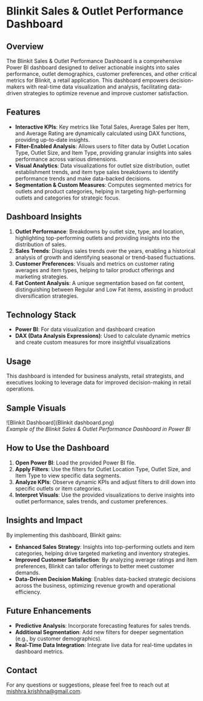# Blinkit Sales & Outlet Performance Dashboard

## Overview
The Blinkit Sales & Outlet Performance Dashboard is a comprehensive Power BI dashboard designed to deliver actionable insights into sales performance, outlet demographics, customer preferences, and other critical metrics for Blinkit, a retail application. This dashboard empowers decision-makers with real-time data visualization and analysis, facilitating data-driven strategies to optimize revenue and improve customer satisfaction.

## Features
- **Interactive KPIs**: Key metrics like Total Sales, Average Sales per Item, and Average Rating are dynamically calculated using DAX functions, providing up-to-date insights.
- **Filter-Enabled Analysis**: Allows users to filter data by Outlet Location Type, Outlet Size, and Item Type, providing granular insights into sales performance across various dimensions.
- **Visual Analytics**: Data visualizations for outlet size distribution, outlet establishment trends, and item type sales breakdowns to identify performance trends and make data-backed decisions.
- **Segmentation & Custom Measures**: Computes segmented metrics for outlets and product categories, helping in targeting high-performing outlets and categories for strategic focus.

## Dashboard Insights
1. **Outlet Performance**: Breakdowns by outlet size, type, and location, highlighting top-performing outlets and providing insights into the distribution of sales.
2. **Sales Trends**: Displays sales trends over the years, enabling a historical analysis of growth and identifying seasonal or trend-based fluctuations.
3. **Customer Preferences**: Visuals and metrics on customer rating averages and item types, helping to tailor product offerings and marketing strategies.
4. **Fat Content Analysis**: A unique segmentation based on fat content, distinguishing between Regular and Low Fat items, assisting in product diversification strategies.

## Technology Stack
- **Power BI**: For data visualization and dashboard creation
- **DAX (Data Analysis Expressions)**: Used to calculate dynamic metrics and create custom measures for more insightful visualizations
  
## Usage
This dashboard is intended for business analysts, retail strategists, and executives looking to leverage data for improved decision-making in retail operations.

## Sample Visuals
![Blinkit Dashboard](Blinkit dashboard.png)  
*Example of the Blinkit Sales & Outlet Performance Dashboard in Power BI*

## How to Use the Dashboard
1. **Open Power BI**: Load the provided Power BI file.
2. **Apply Filters**: Use the filters for Outlet Location Type, Outlet Size, and Item Type to view specific data segments.
3. **Analyze KPIs**: Observe dynamic KPIs and adjust filters to drill down into specific outlets or item categories.
4. **Interpret Visuals**: Use the provided visualizations to derive insights into outlet performance, sales trends, and customer preferences.

## Insights and Impact
By implementing this dashboard, Blinkit gains:
- **Enhanced Sales Strategy**: Insights into top-performing outlets and item categories, helping drive targeted marketing and inventory strategies.
- **Improved Customer Satisfaction**: By analyzing average ratings and item preferences, Blinkit can tailor offerings to better meet customer demands.
- **Data-Driven Decision Making**: Enables data-backed strategic decisions across the business, optimizing revenue growth and operational efficiency.

## Future Enhancements
- **Predictive Analysis**: Incorporate forecasting features for sales trends.
- **Additional Segmentation**: Add new filters for deeper segmentation (e.g., by customer demographics).
- **Real-Time Data Integration**: Integrate live data for real-time updates in dashboard metrics.

## Contact
For any questions or suggestions, please feel free to reach out at mishhra.krishhna@gmail.com.


